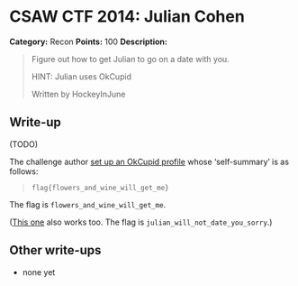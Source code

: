 # CSAW CTF 2014: Julian Cohen

**Category:** Recon
**Points:** 100
**Description:**

> Figure out how to get Julian to go on a date with you.
>
> HINT: Julian uses OkCupid
>
> Written by HockeyInJune

## Write-up

(TODO)

The challenge author [set up an OkCupid profile](http://www.okcupid.com/profile/hockeyinjune) whose ‘self-summary’ is as follows:

> `flag{flowers_and_wine_will_get_me}`

The flag is `flowers_and_wine_will_get_me`.

([This one](http://www.okcupid.com/profile/TheJulianCohen) also works too. The flag is `julian_will_not_date_you_sorry`.)

## Other write-ups

* none yet

